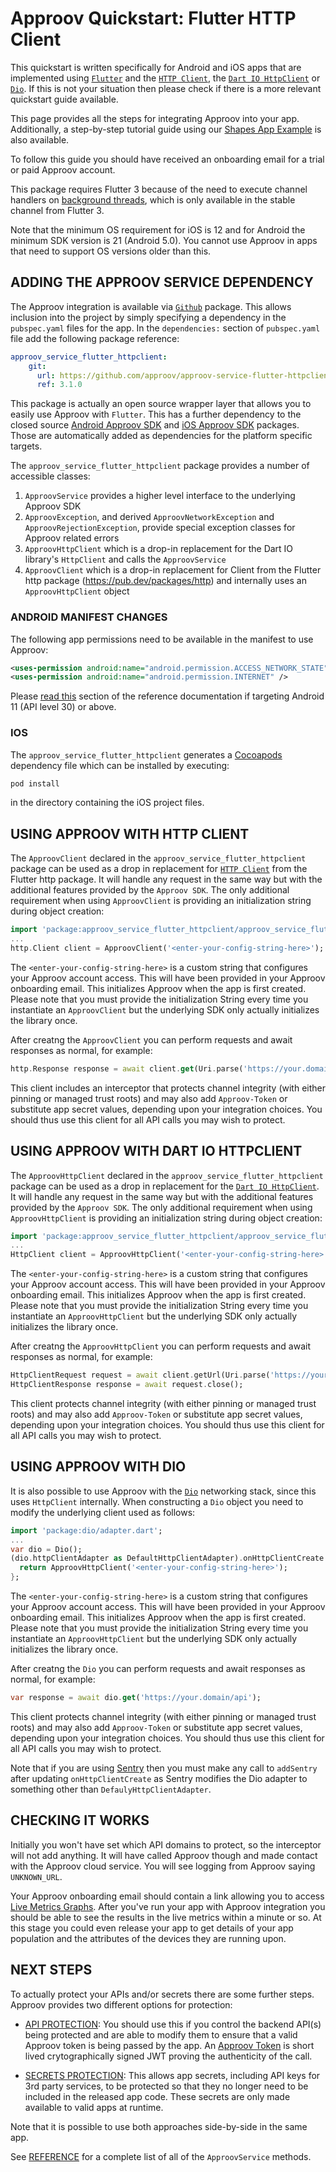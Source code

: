 # Approov Quickstart: Flutter HTTP Client

This quickstart is written specifically for Android and iOS apps that are implemented using [`Flutter`](https://flutter.dev/) and the [`HTTP Client`](https://pub.dev/documentation/http/latest/http/Client-class.html), the [`Dart IO HttpClient`](https://api.dart.dev/stable/2.16.2/dart-io/HttpClient-class.html) or [`Dio`](https://pub.dev/packages/dio). If this is not your situation then please check if there is a more relevant quickstart guide available.

This page provides all the steps for integrating Approov into your app. Additionally, a step-by-step tutorial guide using our [Shapes App Example](https://github.com/approov/quickstart-flutter-httpclient/blob/master/SHAPES-EXAMPLE.md) is also available.

To follow this guide you should have received an onboarding email for a trial or paid Approov account.

This package requires Flutter 3 because of the need to execute channel handlers on [background threads](https://docs.flutter.dev/development/platform-integration/platform-channels?tab=ios-channel-objective-c-tab#executing-channel-handlers-on-background-threads), which is only available in the stable channel from Flutter 3.

Note that the minimum OS requirement for iOS is 12 and for Android the minimum SDK version is 21 (Android 5.0). You cannot use Approov in apps that need to support OS versions older than this.

## ADDING THE APPROOV SERVICE DEPENDENCY

The Approov integration is available via [`Github`](https://github.com/approov/approov-service-flutter-httpclient) package. This allows inclusion into the project by simply specifying a dependency in the `pubspec.yaml` files for the app. In the `dependencies:` section of `pubspec.yaml` file add the following package reference:

```yaml
approov_service_flutter_httpclient:
    git:
      url: https://github.com/approov/approov-service-flutter-httpclient.git
      ref: 3.1.0
```

This package is actually an open source wrapper layer that allows you to easily use Approov with `Flutter`. This has a further dependency to the closed source [Android Approov SDK](https://github.com/approov/approov-android-sdk) and [iOS Approov SDK](https://github.com/approov/approov-ios-sdk) packages. Those are automatically added as dependencies for the platform specific targets.

The `approov_service_flutter_httpclient` package provides a number of accessible classes:

1. `ApproovService` provides a higher level interface to the underlying Approov SDK
2. `ApproovException`, and derived `ApproovNetworkException` and `ApproovRejectionException`, provide special exception classes for Approov related errors 
3. `ApproovHttpClient` which is a drop-in replacement for the Dart IO library's `HttpClient` and calls the `ApproovService`
4. `ApproovClient` which is a drop-in replacement for Client from the Flutter http package (https://pub.dev/packages/http) and internally uses an `ApproovHttpClient` object

### ANDROID MANIFEST CHANGES

The following app permissions need to be available in the manifest to use Approov:

```xml
<uses-permission android:name="android.permission.ACCESS_NETWORK_STATE" />
<uses-permission android:name="android.permission.INTERNET" />
```

Please [read this](https://approov.io/docs/latest/approov-usage-documentation/#targeting-android-11-and-above) section of the reference documentation if targeting Android 11 (API level 30) or above.

### IOS

The `approov_service_flutter_httpclient` generates a [Cocoapods](https://cocoapods.org) dependency file which can be installed by executing:

```Bash
pod install
```

in the directory containing the iOS project files.

## USING APPROOV WITH HTTP CLIENT

The `ApproovClient` declared in the `approov_service_flutter_httpclient` package can be used as a drop in replacement for [`HTTP Client`](https://pub.dev/documentation/http/latest/http/Client-class.html) from the Flutter http package. It will handle any request in the same way but with the additional features provided by the `Approov SDK`. The only additional requirement when using `ApproovClient` is providing an initialization string during object creation:

```Dart
import 'package:approov_service_flutter_httpclient/approov_service_flutter_httpclient.dart';
...
http.Client client = ApproovClient('<enter-your-config-string-here>');
```

The `<enter-your-config-string-here>` is a custom string that configures your Approov account access. This will have been provided in your Approov onboarding email. This initializes Approov when the app is first created. Please note that you must provide the initialization String every time you instantiate an `ApproovClient` but the underlying SDK only actually initializes the library once.

After creatng the `ApproovClient` you can perform requests and await responses as normal, for example:

```Dart
http.Response response = await client.get(Uri.parse('https://your.domain/api'));
```

This client includes an interceptor that protects channel integrity (with either pinning or managed trust roots) and may also add `Approov-Token` or substitute app secret values, depending upon your integration choices. You should thus use this client for all API calls you may wish to protect.

## USING APPROOV WITH DART IO HTTPCLIENT

The `ApproovHttpClient` declared in the `approov_service_flutter_httpclient` package can be used as a drop in replacement for the [`Dart IO HttpClient`](https://api.dart.dev/stable/2.16.2/dart-io/HttpClient-class.html). It will handle any request in the same way but with the additional features provided by the `Approov SDK`. The only additional requirement when using `ApproovHttpClient` is providing an initialization string during object creation:

```Dart
import 'package:approov_service_flutter_httpclient/approov_service_flutter_httpclient.dart';
...
HttpClient client = ApproovHttpClient('<enter-your-config-string-here>');
```

The `<enter-your-config-string-here>` is a custom string that configures your Approov account access. This will have been provided in your Approov onboarding email. This initializes Approov when the app is first created. Please note that you must provide the initialization String every time you instantiate an `ApproovHttpClient` but the underlying SDK only actually initializes the library once.

After creatng the `ApproovHttpClient` you can perform requests and await responses as normal, for example:

```Dart
HttpClientRequest request = await client.getUrl(Uri.parse('https://your.domain/api'));
HttpClientResponse response = await request.close();
```

This client protects channel integrity (with either pinning or managed trust roots) and may also add `Approov-Token` or substitute app secret values, depending upon your integration choices. You should thus use this client for all API calls you may wish to protect.

## USING APPROOV WITH DIO
It is also possible to use Approov with the [`Dio`](https://pub.dev/packages/dio) networking stack, since this uses `HttpClient` internally. When constructing a `Dio` object you need to modify the underlying client used as follows:

```Dart
import 'package:dio/adapter.dart';
...
var dio = Dio();
(dio.httpClientAdapter as DefaultHttpClientAdapter).onHttpClientCreate = (client) {
  return ApproovHttpClient('<enter-your-config-string-here>');
};
```

The `<enter-your-config-string-here>` is a custom string that configures your Approov account access. This will have been provided in your Approov onboarding email. This initializes Approov when the app is first created. Please note that you must provide the initialization String every time you instantiate an `ApproovHttpClient` but the underlying SDK only actually initializes the library once.

After creatng the `Dio` you can perform requests and await responses as normal, for example:

```Dart
var response = await dio.get('https://your.domain/api');
```

This client protects channel integrity (with either pinning or managed trust roots) and may also add `Approov-Token` or substitute app secret values, depending upon your integration choices. You should thus use this client for all API calls you may wish to protect.

Note that if you are using [Sentry](https://docs.sentry.io/platforms/flutter/) then you must make any call to `addSentry` after updating `onHttpClientCreate` as Sentry modifies the Dio adapter to something other than `DefaulyHttpClientAdapter`.

## CHECKING IT WORKS

Initially you won't have set which API domains to protect, so the interceptor will not add anything. It will have called Approov though and made contact with the Approov cloud service. You will see logging from Approov saying `UNKNOWN_URL`.

Your Approov onboarding email should contain a link allowing you to access [Live Metrics Graphs](https://approov.io/docs/latest/approov-usage-documentation/#metrics-graphs). After you've run your app with Approov integration you should be able to see the results in the live metrics within a minute or so. At this stage you could even release your app to get details of your app population and the attributes of the devices they are running upon.

## NEXT STEPS
To actually protect your APIs and/or secrets there are some further steps. Approov provides two different options for protection:

* [API PROTECTION](https://github.com/approov/quickstart-flutter-httpclient/blob/master/API-PROTECTION.md): You should use this if you control the backend API(s) being protected and are able to modify them to ensure that a valid Approov token is being passed by the app. An [Approov Token](https://approov.io/docs/latest/approov-usage-documentation/#approov-tokens) is short lived crytographically signed JWT proving the authenticity of the call.

* [SECRETS PROTECTION](https://github.com/approov/quickstart-flutter-httpclient/blob/master/SECRETS-PROTECTION.md): This allows app secrets, including API keys for 3rd party services, to be protected so that they no longer need to be included in the released app code. These secrets are only made available to valid apps at runtime.

Note that it is possible to use both approaches side-by-side in the same app.

See [REFERENCE](https://github.com/approov/quickstart-flutter-httpclient/blob/master/REFERENCE.md) for a complete list of all of the `ApproovService` methods.
